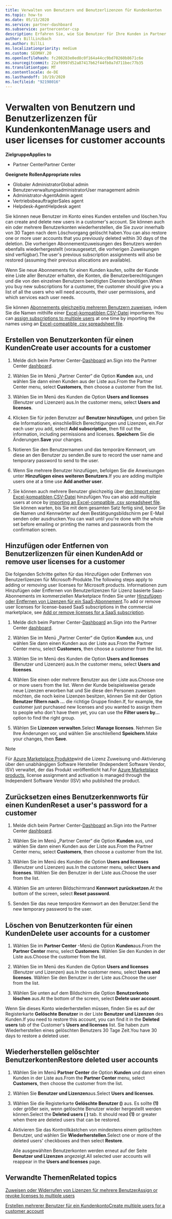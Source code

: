```yaml
---
title: Verwalten von Benutzern und Benutzerlizenzen für Kundenkonten
ms.topic: how-to
ms.date: 05/13/2020
ms.service: partner-dashboard
ms.subservice: partnercenter-csp
description: Erfahren Sie, wie Sie Benutzer für Ihre Kunden in Partner Center verwalten, z. b. Benutzerkonten erstellen, Benutzerlizenzen hinzufügen oder entfernen, Benutzer Kennwörter zurücksetzen und Benutzerkonten löschen oder wiederherstellen.
author: BillLinzbach
ms.author: BillLi
ms.localizationpriority: medium
ms.custom: SEOMAY.20
ms.openlocfilehash: fc208283e0ed8c0f164a44cc9bd70260b8671c6e
ms.sourcegitcommit: 22af0997d52a87417b62f44fb0a7d711bec77b35
ms.translationtype: MT
ms.contentlocale: de-DE
ms.lasthandoff: 10/19/2020
ms.locfileid: "92198016"
---
```

# <a name="manage-users-and-user-licenses-for-customer-accounts"></a><span data-ttu-id="cf895-103">Verwalten von Benutzern und Benutzerlizenzen für Kundenkonten</span><span class="sxs-lookup"><span data-stu-id="cf895-103">Manage users and user licenses for customer accounts</span></span>

<span data-ttu-id="cf895-104">**Zielgruppe**</span><span class="sxs-lookup"><span data-stu-id="cf895-104">**Applies to**</span></span>

- <span data-ttu-id="cf895-105">Partner Center</span><span class="sxs-lookup"><span data-stu-id="cf895-105">Partner Center</span></span>

<span data-ttu-id="cf895-106">**Geeignete Rollen**</span><span class="sxs-lookup"><span data-stu-id="cf895-106">**Appropriate roles**</span></span>

- <span data-ttu-id="cf895-107">Globaler Administrator</span><span class="sxs-lookup"><span data-stu-id="cf895-107">Global admin</span></span>
- <span data-ttu-id="cf895-108">Benutzerverwaltungsadministrator</span><span class="sxs-lookup"><span data-stu-id="cf895-108">User management admin</span></span>
- <span data-ttu-id="cf895-109">Administrator-Agent</span><span class="sxs-lookup"><span data-stu-id="cf895-109">Admin agent</span></span>
- <span data-ttu-id="cf895-110">Vertriebsbeauftragter</span><span class="sxs-lookup"><span data-stu-id="cf895-110">Sales agent</span></span>
- <span data-ttu-id="cf895-111">Helpdesk-Agent</span><span class="sxs-lookup"><span data-stu-id="cf895-111">Helpdesk agent</span></span>

<span data-ttu-id="cf895-112">Sie können neue Benutzer im Konto eines Kunden erstellen und löschen.</span><span class="sxs-lookup"><span data-stu-id="cf895-112">You can create and delete new users in a customer's account.</span></span> <span data-ttu-id="cf895-113">Sie können auch ein oder mehrere Benutzerkonten wiederherstellen, die Sie zuvor innerhalb von 30 Tagen nach dem Löschvorgang gelöscht haben.</span><span class="sxs-lookup"><span data-stu-id="cf895-113">You can also restore one or more user accounts that you previously deleted within 30 days of the deletion.</span></span> <span data-ttu-id="cf895-114">Die vorherigen Abonnementzuweisungen des Benutzers werden ebenfalls wiederhergestellt (vorausgesetzt, die vorherigen Zuweisungen sind verfügbar).</span><span class="sxs-lookup"><span data-stu-id="cf895-114">The user's previous subscription assignments will also be restored (assuming their previous allocations are available).</span></span>

<span data-ttu-id="cf895-115">Wenn Sie neue Abonnements für einen Kunden kaufen, sollte der Kunde eine Liste aller Benutzer erhalten, die Konten, die Benutzerberechtigungen und die von den einzelnen Benutzern benötigten Dienste benötigen.</span><span class="sxs-lookup"><span data-stu-id="cf895-115">When you buy new subscriptions for a customer, the customer should give you a list of all the users who will need accounts, their user permissions, and which services each user needs.</span></span>  

<span data-ttu-id="cf895-116">Sie können [Abonnements gleichzeitig mehreren Benutzern zuweisen](bulk-license-provisioning-for-multiple-users.md), indem Sie die Namen mithilfe einer [Excel-kompatiblen CSV-Datei](adding-multiple-users-to-a-customer-account.md) importieren.</span><span class="sxs-lookup"><span data-stu-id="cf895-116">You can [assign subscriptions to multiple users](bulk-license-provisioning-for-multiple-users.md) at one time by importing the names using an [Excel-compatible .csv spreadsheet file](adding-multiple-users-to-a-customer-account.md).</span></span>

<a href="" id="createuseraccounts"></a>

## <a name="create-user-accounts-for-a-customer"></a><span data-ttu-id="cf895-117">Erstellen von Benutzerkonten für einen Kunden</span><span class="sxs-lookup"><span data-stu-id="cf895-117">Create user accounts for a customer</span></span>

1. <span data-ttu-id="cf895-118">Melde dich beim Partner Center-[Dashboard](https://partner.microsoft.com/dashboard) an.</span><span class="sxs-lookup"><span data-stu-id="cf895-118">Sign into the Partner Center [dashboard](https://partner.microsoft.com/dashboard).</span></span>

2. <span data-ttu-id="cf895-119">Wählen Sie im Menü „Partner Center“ die Option **Kunden** aus, und wählen Sie dann einen Kunden aus der Liste aus.</span><span class="sxs-lookup"><span data-stu-id="cf895-119">From the Partner Center menu, select **Customers**, then choose a customer from the list.</span></span>

3. <span data-ttu-id="cf895-120">Wählen Sie im Menü des Kunden die Option **Users and licenses** (Benutzer und Lizenzen) aus.</span><span class="sxs-lookup"><span data-stu-id="cf895-120">In the customer menu, select **Users and licenses**.</span></span>

4. <span data-ttu-id="cf895-121">Klicken Sie für jeden Benutzer auf **Benutzer hinzufügen**, und geben Sie die Informationen, einschließlich Berechtigungen und Lizenzen, ein.</span><span class="sxs-lookup"><span data-stu-id="cf895-121">For each user you add, select **Add subscription**, then fill out the information, including permissions and licenses.</span></span> <span data-ttu-id="cf895-122">**Speichern** Sie die Änderungen.</span><span class="sxs-lookup"><span data-stu-id="cf895-122">**Save** your changes.</span></span>

5. <span data-ttu-id="cf895-123">Notieren Sie den Benutzernamen und das temporäre Kennwort, um diese an den Benutzer zu senden.</span><span class="sxs-lookup"><span data-stu-id="cf895-123">Be sure to record the user name and temporary password to send to the user.</span></span>

6. <span data-ttu-id="cf895-124">Wenn Sie mehrere Benutzer hinzufügen, befolgen Sie die Anweisungen unter **Hinzufügen eines weiteren Benutzers**.</span><span class="sxs-lookup"><span data-stu-id="cf895-124">If you are adding multiple users one at a time use **Add another user**.</span></span>

7. <span data-ttu-id="cf895-125">Sie können auch mehrere Benutzer gleichzeitig über [den Import einer Excel-kompatiblen CSV-Datei](adding-multiple-users-to-a-customer-account.md) hinzufügen.</span><span class="sxs-lookup"><span data-stu-id="cf895-125">You can also add multiple users at once by [importing an Excel-compatible .csv spreadsheet file](adding-multiple-users-to-a-customer-account.md).</span></span> <span data-ttu-id="cf895-126">Sie können warten, bis Sie mit dem gesamten Satz fertig sind, bevor Sie die Namen und Kennwörter auf dem Bestätigungsbildschirm per E-Mail senden oder ausdrucken.</span><span class="sxs-lookup"><span data-stu-id="cf895-126">You can wait until you're done with the whole set before emailing or printing the names and passwords from the confirmation screen.</span></span>

<a href="" id="userlicensing"></a>

## <a name="add-or-remove-user-licenses-for-a-customer"></a><span data-ttu-id="cf895-127">Hinzufügen oder Entfernen von Benutzerlizenzen für einen Kunden</span><span class="sxs-lookup"><span data-stu-id="cf895-127">Add or remove user licenses for a customer</span></span>

<span data-ttu-id="cf895-128">Die folgenden Schritte gelten für das Hinzufügen oder Entfernen von Benutzerlizenzen für Microsoft-Produkte.</span><span class="sxs-lookup"><span data-stu-id="cf895-128">The following steps apply to adding or removing user licenses for Microsoft products.</span></span> <span data-ttu-id="cf895-129">Informationen zum Hinzufügen oder Entfernen von Benutzerlizenzen für Lizenz basierte Saas-Abonnements im kommerziellen Marketplace finden Sie unter [Hinzufügen oder Entfernen von Lizenzen für ein SaaS-Abonnement](csp-commercial-marketplace-manage.md#add-or-remove-licenses-for-a-saas-subscription).</span><span class="sxs-lookup"><span data-stu-id="cf895-129">To add or remove user licenses for license-based SaaS subscriptions in the commercial marketplace, see [Add or remove licenses for a SaaS subscription](csp-commercial-marketplace-manage.md#add-or-remove-licenses-for-a-saas-subscription).</span></span>

1. <span data-ttu-id="cf895-130">Melde dich beim Partner Center-[Dashboard](https://partner.microsoft.com/dashboard) an.</span><span class="sxs-lookup"><span data-stu-id="cf895-130">Sign into the Partner Center [dashboard](https://partner.microsoft.com/dashboard).</span></span>

2. <span data-ttu-id="cf895-131">Wählen Sie im Menü „Partner Center“ die Option **Kunden** aus, und wählen Sie dann einen Kunden aus der Liste aus.</span><span class="sxs-lookup"><span data-stu-id="cf895-131">From the Partner Center menu, select **Customers**, then choose a customer from the list.</span></span>

3. <span data-ttu-id="cf895-132">Wählen Sie im Menü des Kunden die Option **Users and licenses** (Benutzer und Lizenzen) aus.</span><span class="sxs-lookup"><span data-stu-id="cf895-132">In the customer menu, select **Users and licenses**.</span></span>

4. <span data-ttu-id="cf895-133">Wählen Sie einen oder mehrere Benutzer aus der Liste aus.</span><span class="sxs-lookup"><span data-stu-id="cf895-133">Choose one or more users from the list.</span></span> <span data-ttu-id="cf895-134">Wenn der Kunde beispielsweise gerade neue Lizenzen erworben hat und Sie diese den Personen zuweisen möchten, die noch keine Lizenzen besitzen, können Sie mit der Option **Benutzer filtern nach …** die richtige Gruppe finden.</span><span class="sxs-lookup"><span data-stu-id="cf895-134">If, for example, the customer just purchased new licenses and you wanted to assign them to people who don't have them yet, you can use the **Filter users by...** option to find the right group.</span></span>

5. <span data-ttu-id="cf895-135">Wählen Sie **Lizenzen verwalten**.</span><span class="sxs-lookup"><span data-stu-id="cf895-135">Select **Manage licenses**.</span></span> <span data-ttu-id="cf895-136">Nehmen Sie Ihre Änderungen vor, und wählen Sie anschließend **Speichern**.</span><span class="sxs-lookup"><span data-stu-id="cf895-136">Make your changes, then **Save**.</span></span>

> [!NOTE]
> <span data-ttu-id="cf895-137">Für [Azure Marketplace Produkte](csp-commercial-marketplace-manage.md#assign-licenses-and-activate-a-subscription-on-behalf-of-a-customer)wird die Lizenz Zuweisung und-Aktivierung über den unabhängigen Software Hersteller (Independent Software Vendor, ISV) verwaltet, der das Produkt veröffentlicht hat.</span><span class="sxs-lookup"><span data-stu-id="cf895-137">For [Azure Marketplace products](csp-commercial-marketplace-manage.md#assign-licenses-and-activate-a-subscription-on-behalf-of-a-customer), license assignment and activation is managed through the Independent Software Vendor (ISV) who published the product.</span></span>

<a href="" id="resetpassword"></a>

## <a name="reset-a-users-password-for-a-customer"></a><span data-ttu-id="cf895-138">Zurücksetzen eines Benutzerkennworts für einen Kunden</span><span class="sxs-lookup"><span data-stu-id="cf895-138">Reset a user's password for a customer</span></span>

1. <span data-ttu-id="cf895-139">Melde dich beim Partner Center-[Dashboard](https://partner.microsoft.com/dashboard) an.</span><span class="sxs-lookup"><span data-stu-id="cf895-139">Sign into the Partner Center [dashboard](https://partner.microsoft.com/dashboard).</span></span>

2. <span data-ttu-id="cf895-140">Wählen Sie im Menü „Partner Center“ die Option **Kunden** aus, und wählen Sie dann einen Kunden aus der Liste aus.</span><span class="sxs-lookup"><span data-stu-id="cf895-140">From the Partner Center menu, select **Customers**, then choose a customer from the list.</span></span>

3.  <span data-ttu-id="cf895-141">Wählen Sie im Menü des Kunden die Option **Users and licenses** (Benutzer und Lizenzen) aus.</span><span class="sxs-lookup"><span data-stu-id="cf895-141">In the customer menu, select **Users and licenses**.</span></span> <span data-ttu-id="cf895-142">Wählen Sie den Benutzer in der Liste aus.</span><span class="sxs-lookup"><span data-stu-id="cf895-142">Choose the user from the list.</span></span>

4.  <span data-ttu-id="cf895-143">Wählen Sie am unteren Bildschirmrand **Kennwort zurücksetzen**.</span><span class="sxs-lookup"><span data-stu-id="cf895-143">At the bottom of the screen, select **Reset password**.</span></span> 

5.  <span data-ttu-id="cf895-144">Senden Sie das neue temporäre Kennwort an den Benutzer.</span><span class="sxs-lookup"><span data-stu-id="cf895-144">Send the new temporary password to the user.</span></span>

<a href="" id="deleteuseraccounts"></a>

## <a name="delete-user-accounts-for-a-customer"></a><span data-ttu-id="cf895-145">Löschen von Benutzerkonten für einen Kunden</span><span class="sxs-lookup"><span data-stu-id="cf895-145">Delete user accounts for a customer</span></span>

1.  <span data-ttu-id="cf895-146">Wählen Sie im **Partner Center** -Menü die Option **Kunden**aus.</span><span class="sxs-lookup"><span data-stu-id="cf895-146">From the **Partner Center** menu, select **Customers**.</span></span> <span data-ttu-id="cf895-147">Wählen Sie den Kunden in der Liste aus.</span><span class="sxs-lookup"><span data-stu-id="cf895-147">Choose the customer from the list.</span></span>

2.  <span data-ttu-id="cf895-148">Wählen Sie im Menü des Kunden die Option **Users and licenses** (Benutzer und Lizenzen) aus.</span><span class="sxs-lookup"><span data-stu-id="cf895-148">In the customer menu, select **Users and licenses**.</span></span> <span data-ttu-id="cf895-149">Wählen Sie den Benutzer in der Liste aus.</span><span class="sxs-lookup"><span data-stu-id="cf895-149">Choose the user from the list.</span></span>

3.  <span data-ttu-id="cf895-150">Wählen Sie unten auf dem Bildschirm die Option **Benutzerkonto löschen** aus.</span><span class="sxs-lookup"><span data-stu-id="cf895-150">At the bottom of the screen, select **Delete user account**.</span></span>

<span data-ttu-id="cf895-151">Wenn Sie dieses Konto wiederherstellen müssen, finden Sie es auf der Registerkarte **Gelöschte Benutzer** in der Liste **Benutzer und Lizenzen** des Kunden.</span><span class="sxs-lookup"><span data-stu-id="cf895-151">If you need to restore this account, you can find it in the **Deleted users** tab of the Customer's **Users and licenses** list.</span></span> <span data-ttu-id="cf895-152">Sie haben zum Wiederherstellen eines gelöschten Benutzers 30 Tage Zeit.</span><span class="sxs-lookup"><span data-stu-id="cf895-152">You have 30 days to restore a deleted user.</span></span>

<a href="" id="restoreuseraccounts"></a>

## <a name="restore-deleted-user-accounts"></a><span data-ttu-id="cf895-153">Wiederherstellen gelöschter Benutzerkonten</span><span class="sxs-lookup"><span data-stu-id="cf895-153">Restore deleted user accounts</span></span>

1.  <span data-ttu-id="cf895-154">Wählen Sie im Menü **Partner Center** die Option **Kunden** und dann einen Kunden in der Liste aus.</span><span class="sxs-lookup"><span data-stu-id="cf895-154">From the **Partner Center** menu, select **Customers**, then choose the customer from the list.</span></span>

2.  <span data-ttu-id="cf895-155">Wählen Sie **Benutzer und Lizenzen**aus.</span><span class="sxs-lookup"><span data-stu-id="cf895-155">Select **Users and licenses**.</span></span>

3.  <span data-ttu-id="cf895-156">Wählen Sie die Registerkarte **Gelöschte Benutzer ()** aus. Es sollte **(1)** oder größer sein, wenn gelöschte Benutzer wieder hergestellt werden können.</span><span class="sxs-lookup"><span data-stu-id="cf895-156">Select the **Deleted users ( )** tab. It should read **(1)** or greater when there are deleted users that can be restored.</span></span>

4.  <span data-ttu-id="cf895-157">Aktivieren Sie das Kontrollkästchen von mindestens einem gelöschten Benutzer, und wählen Sie **Wiederherstellen**.</span><span class="sxs-lookup"><span data-stu-id="cf895-157">Select one or more of the deleted users' checkboxes and then select **Restore**.</span></span>

    <span data-ttu-id="cf895-158">Alle ausgewählten Benutzerkonten werden erneut auf der Seite **Benutzer und Lizenzen** angezeigt.</span><span class="sxs-lookup"><span data-stu-id="cf895-158">All selected user accounts will reappear in the **Users and licenses** page.</span></span>

## <a name="related-topics"></a><span data-ttu-id="cf895-159">Verwandte Themen</span><span class="sxs-lookup"><span data-stu-id="cf895-159">Related topics</span></span>


[<span data-ttu-id="cf895-160">Zuweisen oder Widerrufen von Lizenzen für mehrere Benutzer</span><span class="sxs-lookup"><span data-stu-id="cf895-160">Assign or revoke licenses to multiple users</span></span>](bulk-license-provisioning-for-multiple-users.md)

[<span data-ttu-id="cf895-161">Erstellen mehrerer Benutzer für ein Kundenkonto</span><span class="sxs-lookup"><span data-stu-id="cf895-161">Create multiple users for a customer account</span></span>](adding-multiple-users-to-a-customer-account.md)
